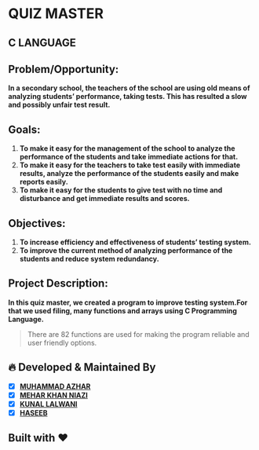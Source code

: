 # QUIZ MASTER 
## C LANGUAGE
## Problem/Opportunity:
__In a secondary school, the teachers of the school are using old means of analyzing students’ performance, taking tests. This has resulted a slow and possibly unfair test result.__

## Goals:
1.	__To make it easy for the management of the school to analyze the performance of the students and take immediate actions for that.__
2.	__To make it easy for the teachers to take test easily with immediate results, analyze the performance of the students easily and make reports easily.__
3.	__To make it easy for the students to give test with no time and disturbance and get immediate results and scores.__

## Objectives:
1.	__To increase efficiency and effectiveness of students’ testing system.__
2.	__To improve the current method of analyzing performance of the students and reduce system redundancy.__

## Project Description:
__In this quiz master, we created a program to improve testing system.For that we used filing, many functions and arrays using C Programming Language.__
>There are 82 functions are used for making the program reliable and user friendly  options. 


## 🔥 Developed & Maintained By
- [x] [__MUHAMMAD AZHAR__](https://www.facebook.com/AzharTheGeek) 
- [x] [__MEHAR KHAN NIAZI__](https://www.facebook.com/meherkhan.niazi.3)
- [x] [__KUNAL LALWANI__](https://www.facebook.com/profile.php?id=100014877134037)
- [x] [__HASEEB__](https://www.facebook.com)
## Built with ❤︎
